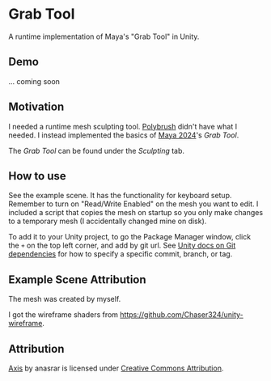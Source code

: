 # Grab Tool

A runtime implementation of Maya's "Grab Tool" in Unity.

## Demo

... coming soon

## Motivation

I needed a runtime mesh sculpting tool. [Polybrush](https://docs.unity3d.com/Packages/com.unity.polybrush@1.1/manual/index.html) didn't have what I needed.
I instead implemented the basics of [Maya 2024](https://www.autodesk.com/products/maya/overview?term=1-YEAR&tab=subscription)'s _Grab Tool_.

The _Grab Tool_ can be found under the _Sculpting_ tab.

## How to use

See the example scene. It has the functionality for keyboard setup. Remember to turn on "Read/Write Enabled" on the mesh you want to edit.
I included a script that copies the mesh on startup so you only make changes to a temporary mesh (I accidentally changed mine on disk).

To add it to your Unity project, to go the Package Manager window, click the `+` on the top left corner, and add by git url. See [Unity docs on Git dependencies](https://docs.unity3d.com/Manual/upm-git.html#syntax) for how to specify a specific commit, branch, or tag. 

## Example Scene Attribution

The mesh was created by myself.

I got the wireframe shaders from https://github.com/Chaser324/unity-wireframe.


## Attribution

[Axis](https://skfb.ly/oLwns) by anasrar is licensed under [Creative Commons Attribution](http://creativecommons.org/licenses/by/4.0/).